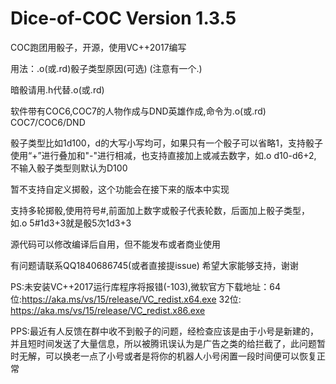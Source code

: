 # Dice-of-COC Version 1.3.5

COC跑团用骰子，开源，使用VC++2017编写

用法：.o(或.rd)<space>骰子类型<space>原因(可选) (注意有一个.)
 
暗骰请用.h代替.o(或.rd)

软件带有COC6,COC7的人物作成与DND英雄作成,命令为.o(或.rd) COC7/COC6/DND

骰子类型比如1d100，d的大写小写均可，如果只有一个骰子可以省略1，支持骰子使用“+”进行叠加和"-"进行相减，也支持直接加上或减去数字，如.o d10-d6+2, 不输入骰子类型则默认为D100

暂不支持自定义掷骰，这个功能会在接下来的版本中实现

支持多轮掷骰,使用符号#,前面加上数字或骰子代表轮数，后面加上骰子类型，如.o 5#1d3+3就是骰5次1d3+3

源代码可以修改编译后自用，但不能发布或者商业使用

有问题请联系QQ1840686745(或者直接提issue) 希望大家能够支持，谢谢

PS:未安装VC++2017运行库程序将报错(-103),微软官方下载地址：64位:https://aka.ms/vs/15/release/VC_redist.x64.exe 
32位: https://aka.ms/vs/15/release/VC_redist.x86.exe

PPS:最近有人反馈在群中收不到骰子的问题，经检查应该是由于小号是新建的，并且短时间发送了大量信息，所以被腾讯误认为是广告之类的给拦截了，此问题暂时无解，可以换老一点了小号或者是将你的机器人小号闲置一段时间便可以恢复正常
